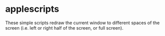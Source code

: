 applescripts
============

These simple scripts redraw the current window to different spaces of the screen (i.e. left or right half of the screen, or full screen).
